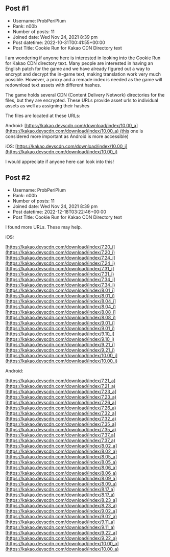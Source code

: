 ## Post #1
- Username: ProbPeriPlum
- Rank: n00b
- Number of posts: 11
- Joined date: Wed Nov 24, 2021 8:39 pm
- Post datetime: 2022-10-31T00:41:55+00:00
- Post Title: Cookie Run for Kakao CDN Directory text

I am wondering if anyone here is interested in looking into the Cookie Run for Kakao CDN directory text. Many people are interested in having an English patch for the game and we have already figured out a way to encrypt and decrypt the in-game text, making translation work very much possible. However, a proxy and a remade index is needed as the game will redownload text assets with different hashes.

The game holds several CDN (Content Delivery Network) directories for the files, but they are encrypted. These URLs provide asset urls to individual assets as well as assigning their hashes

The files are located at these URLs:

Android: [https://kakao.devscdn.com/download/index/10.00_a](https://kakao.devscdn.com/download/index/10.00_a) (this one is considered more important as Android is more accessible)

iOS: [https://kakao.devscdn.com/download/index/10.00_i](https://kakao.devscdn.com/download/index/10.00_i)

I would appreciate if anyone here can look into this!
## Post #2
- Username: ProbPeriPlum
- Rank: n00b
- Number of posts: 11
- Joined date: Wed Nov 24, 2021 8:39 pm
- Post datetime: 2022-12-18T03:22:46+00:00
- Post Title: Cookie Run for Kakao CDN Directory text

I found more URLs. These may help.

iOS:

[https://kakao.devscdn.com/download/index/7.20_i](https://kakao.devscdn.com/download/index/7.20_i)
[https://kakao.devscdn.com/download/index/7.24_i](https://kakao.devscdn.com/download/index/7.24_i)
[https://kakao.devscdn.com/download/index/7.31_i](https://kakao.devscdn.com/download/index/7.31_i)
[https://kakao.devscdn.com/download/index/7.34_i](https://kakao.devscdn.com/download/index/7.34_i)
[https://kakao.devscdn.com/download/index/8.01_i](https://kakao.devscdn.com/download/index/8.01_i)
[https://kakao.devscdn.com/download/index/8.04_i](https://kakao.devscdn.com/download/index/8.04_i)
[https://kakao.devscdn.com/download/index/8.08_i](https://kakao.devscdn.com/download/index/8.08_i)
[https://kakao.devscdn.com/download/index/9.01_i](https://kakao.devscdn.com/download/index/9.01_i)
[https://kakao.devscdn.com/download/index/9.10_i](https://kakao.devscdn.com/download/index/9.10_i)
[https://kakao.devscdn.com/download/index/9.21_i](https://kakao.devscdn.com/download/index/9.21_i)
[https://kakao.devscdn.com/download/index/10.00_i](https://kakao.devscdn.com/download/index/10.00_i)

Android:

[https://kakao.devscdn.com/download/index/7.21_a](https://kakao.devscdn.com/download/index/7.21_a)
[https://kakao.devscdn.com/download/index/7.23_a](https://kakao.devscdn.com/download/index/7.23_a)
[https://kakao.devscdn.com/download/index/7.26_a](https://kakao.devscdn.com/download/index/7.26_a)
[https://kakao.devscdn.com/download/index/7.32_a](https://kakao.devscdn.com/download/index/7.32_a)
[https://kakao.devscdn.com/download/index/7.35_a](https://kakao.devscdn.com/download/index/7.35_a)
[https://kakao.devscdn.com/download/index/7.37_a](https://kakao.devscdn.com/download/index/7.37_a)
[https://kakao.devscdn.com/download/index/8.02_a](https://kakao.devscdn.com/download/index/8.02_a)
[https://kakao.devscdn.com/download/index/8.05_a](https://kakao.devscdn.com/download/index/8.05_a)
[https://kakao.devscdn.com/download/index/8.06_a](https://kakao.devscdn.com/download/index/8.06_a)
[https://kakao.devscdn.com/download/index/8.09_a](https://kakao.devscdn.com/download/index/8.09_a)
[https://kakao.devscdn.com/download/index/8.17_a](https://kakao.devscdn.com/download/index/8.17_a)
[https://kakao.devscdn.com/download/index/8.23_a](https://kakao.devscdn.com/download/index/8.23_a)
[https://kakao.devscdn.com/download/index/9.02_a](https://kakao.devscdn.com/download/index/9.02_a)
[https://kakao.devscdn.com/download/index/9.11_a](https://kakao.devscdn.com/download/index/9.11_a)
[https://kakao.devscdn.com/download/index/9.22_a](https://kakao.devscdn.com/download/index/9.22_a)
[https://kakao.devscdn.com/download/index/10.00_a](https://kakao.devscdn.com/download/index/10.00_a)
